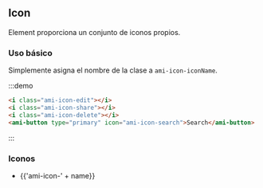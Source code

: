 ## Icon

Element proporciona un conjunto de iconos propios.

### Uso básico

Simplemente asigna el nombre de la clase a `ami-icon-iconName`.

:::demo

```html
<i class="ami-icon-edit"></i>
<i class="ami-icon-share"></i>
<i class="ami-icon-delete"></i>
<ami-button type="primary" icon="ami-icon-search">Search</ami-button>

```
:::

### Iconos

<ul class="icon-list">
  <li v-for="name in $icon" :key="name">
    <span>
      <i :class="'ami-icon-' + name"></i>
      <span class="icon-name">{{'ami-icon-' + name}}</span>
    </span>
  </li>
</ul>
